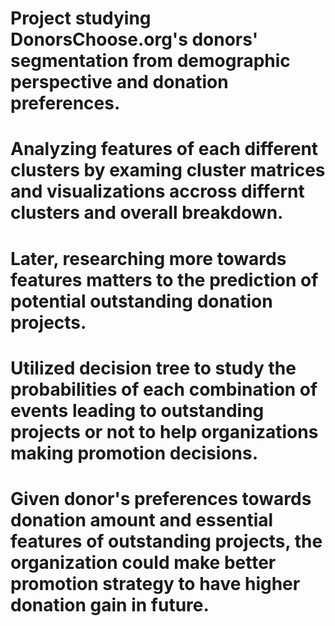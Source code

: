 # Project studying DonorsChoose.org's donors' segmentation from demographic perspective and donation preferences. 
# Analyzing features of each different clusters by examing cluster matrices and visualizations accross differnt clusters and overall breakdown.
# Later, researching more towards features matters to the prediction of potential outstanding donation projects. 
# Utilized decision tree to study the probabilities of each combination of events leading to outstanding projects or not to help organizations making promotion decisions.
# Given donor's preferences towards donation amount and essential features of outstanding projects, the organization could make better promotion strategy to have higher donation gain in future. 
